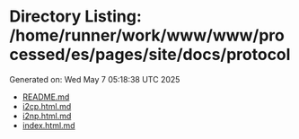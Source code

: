 # Directory Listing: /home/runner/work/www/www/processed/es/pages/site/docs/protocol
Generated on: Wed May  7 05:18:38 UTC 2025

- [README.md](README.md)
- [i2cp.html.md](i2cp.html.md)
- [i2np.html.md](i2np.html.md)
- [index.html.md](index.html.md)
